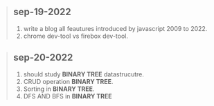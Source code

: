 > ## sep-19-2022
>1. write a blog all feautures introduced by javascript 2009 to 2022.
> 2. chrome dev-tool vs firebox dev-tool.
   

> ## sep-20-2022 
> 1. should study **BINARY TREE** datastrucutre.
>2. CRUD operation **BINARY TREE**.
>3. Sorting in **BINARY TREE**.
>4. DFS AND BFS in **BINARY TREE**